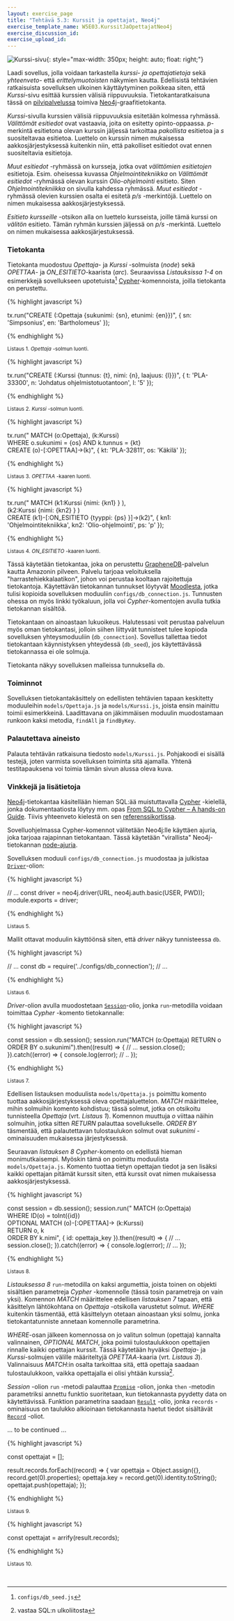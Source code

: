 ```yaml
---
layout: exercise_page
title: "Tehtävä 5.3: Kurssit ja opettajat, Neo4j"
exercise_template_name: W5E03.KurssitJaOpettajatNeo4j
exercise_discussion_id: 
exercise_upload_id: 
---
```


![Kurssi-sivu](../img/w5e03-kurssi.png){: style="max-width: 350px; height: auto; float: right;"}

Laadi sovellus, jolla voidaan tarkastella *kurssi- ja opettajatietoja* sekä *yhteenveto-* että *erittelymuotoisten* näkymien kautta. Edellisistä tehtävien ratkaisuista sovelluksen ulkoinen käyttäytyminen poikkeaa siten, että *Kurssi*-sivu esittää kurssien välisiä riippuvuuksia. Tietokantaratkaisuna tässä on [pilvipalvelussa][graphenedb] toimiva [Neo4j][Neo4j]-graafitietokanta.

[graphenedb]: http://www.graphenedb.com
[Neo4j]: https://neo4j.com

*Kurssi*-sivulla kurssien välisiä riippuvuuksia esitetään kolmessa ryhmässä. *Välittömät esitiedot* ovat vastaavia, joita on esitetty opinto-oppaassa. *p*-merkintä esitietona olevan kurssin jäljessä tarkoittaa *pakollista* esitietoa ja *s* suositeltavaa esitietoa.  Luettelo on kurssin nimen mukaisessa aakkosjärjestyksessä kuitenkin niin, että pakolliset esitiedot ovat ennen suositeltavia esitietoja.

*Muut esitiedot* -ryhmässä on kursseja, jotka ovat *välittömien esitietojen* esitietoja. Esim. oheisessa kuvassa *Ohjelmointitekniikka* on *Välittömät esitiedot* -ryhmässä olevan kurssin *Olio-ohjelmointi* esitieto. Siten *Ohjelmointitekniikka* on sivulla kahdessa ryhmässä. *Muut esitiedot* -ryhmässä olevien kurssien osalta ei esitetä *p/s* -merkintöjä. Luettelo on nimen mukaisessa aakkosjärjestyksessä.

*Esitieto kursseille* -otsikon alla on luettelo kursseista, joille tämä kurssi on *välitön* esitieto. Tämän ryhmän kurssien  jäljessä on *p/s* -merkintä. Luettelo on nimen mukaisessa aakkosjärjestuksessä.

### Tietokanta

Tietokanta muodostuu *Opettaja*- ja *Kurssi* -solmuista (*node*) sekä *OPETTAA*- ja *ON_ESITIETO*-kaarista (*arc*). Seuraavissa *Listauksissa 1-4* on esimerkkejä sovellukseen upotetuista[^1] [Cypher][Cypher]-komennoista, joilla tietokanta on perustettu.

[Cypher]: https://neo4j.com/developer/cypher/
[^1]: `configs/db_seed.js`


{% highlight javascript %}

  tx.run("CREATE (:Opettaja {sukunimi: {sn}, etunimi: {en}})", {
    sn: 'Simpsonius',
    en: 'Bartholomeus'
  });

{% endhighlight %}

<small>Listaus 1. *Opettaja* -solmun luonti.</small>



{% highlight javascript %}

  tx.run("CREATE (:Kurssi {tunnus: {t}, nimi: {n}, laajuus: {l}})", {
    t: 'PLA-33300',
    n: 'Johdatus ohjelmistotuotantoon',
    l: '5'
  });

{% endhighlight %}

<small>Listaus 2. *Kurssi* -solmun luonti.</small>



{% highlight javascript %}

  tx.run(" MATCH (o:Opettaja), (k:Kurssi)               \
           WHERE o.sukunimi = {os} AND k.tunnus = {kt}  \
           CREATE (o)-[:OPETTAA]->(k)", {
              kt: 'PLA-32811',
              os: 'Käkilä'
  });

{% endhighlight %}

<small>Listaus 3. *OPETTAA* -kaaren luonti.</small>



{% highlight javascript %}

  tx.run("  MATCH (k1:Kurssi {nimi: {kn1} } ),  \
                  (k2:Kurssi {nimi: {kn2} } )   \
            CREATE (k1)-[:ON_ESITIETO {tyyppi: {ps} }]->(k2)", {
               kn1: 'Ohjelmointitekniikka',
               kn2: 'Olio-ohjelmointi',
               ps:  'p'
  });

{% endhighlight %}

<small>Listaus 4. *ON_ESITIETO* -kaaren luonti.</small>


Tässä käytetään tietokantaa, joka on perustettu [GrapheneDB][graphenedb]-palvelun kautta Amazonin pilveen. Palvelu tarjoaa veloituksella "harrastehiekkalaatikon", johon voi perustaa kooltaan rajoitettuja tietokantoja. Käytettävän tietokannan tunnukset löytyvät [Moodlesta][tunnukset], jotka tulisi kopioida sovelluksen moduuliin `configs/db_connection.js`. Tunnusten ohessa on myös linkki työkaluun, jolla voi *Cypher*-komentojen avulla tutkia tietokannan sisältöä.

[tunnukset]: https://moodle2.tut.fi/mod/page/view.php?id=310616

Tietokantaan on ainoastaan lukuoikeus. Halutessasi voit perustaa palveluun myös oman tietokantasi, jolloin siihen liittyvät tunnisteet tulee kopioda sovelluksen yhteysmoduuliin (`db_connection`). Sovellus tallettaa tiedot tietokantaan käynnistyksen yhteydessä (`db_seed`), jos käytettävässä tietokannassa ei ole solmuja.

Tietokanta näkyy sovelluksen malleissa tunnuksella `db`.

### Toiminnot

Sovelluksen tietokantakäsittely on edellisten tehtävien tapaan keskitetty moduuleihin `models/Opettaja.js` ja `models/Kurssi.js`, joista ensin mainittu toimii esimerkkeinä. Laadittavana on jäkimmäisen moduulin muodostamaan runkoon kaksi metodia, `findAll` ja `findByKey`. 

### Palautettava aineisto

Palauta tehtävän ratkaisuna tiedosto `models/Kurssi.js`. Pohjakoodi ei sisällä testejä, joten varmista sovelluksen toiminta sitä ajamalla. Yhtenä testitapauksena voi toimia tämän sivun alussa oleva kuva. 

### Vinkkejä ja lisätietoja

[Neo4j][Neo4j]-tietokantaa käsitellään hieman SQL:ää muistuttavalla [Cypher][Cypher] -kielellä, jonka dokumentaatiosta löytyy mm. opas [From SQL to Cypher – A hands-on Guide][sql-cypher]. Tiivis yhteenveto kielestä on sen [referenssikortissa][ref-card].

[sql-cypher]: https://neo4j.com/developer/guide-sql-to-cypher/
[ref-card]: https://neo4j.com/docs/cypher-refcard/current/

Sovelluohjelmassa Cypher-komennot välitetään Neo4j:lle käyttäen ajuria, joka tarjoaa rajapinnan tietokantaan. Tässä käytetään "virallista" Neo4j-tietokannan [node-ajuria][node-ajuri].  

[node-ajuri]: http://neo4j.com/docs/api/javascript-driver/current/

Sovelluksen moduuli `configs/db_connection.js` muodostaa ja julkistaa [`Driver`][Driver]-olion:  

[Driver]: http://neo4j.com/docs/api/javascript-driver/current/class/src/v1/driver.js~Driver.html


{% highlight javascript %}

// ...
const driver = neo4j.driver(URL, neo4j.auth.basic(USER, PWD));
module.exports = driver;

{% endhighlight %}

<small>Listaus 5. </small>


Mallit ottavat moduulin käyttöönsä siten, että *driver* näkyy tunnisteessa `db`.


{% highlight javascript %}

// ...
const db = require('../configs/db_connection');
// ...

{% endhighlight %}

<small>Listaus 6. </small>


*Driver*-olion avulla muodostetaan [`Session`][Session]-olio, jonka `run`-metodilla voidaan toimittaa *Cypher* -komento tietokannalle:

[Session]: http://neo4j.com/docs/api/javascript-driver/current/class/src/v1/session.js~Session.html

{% highlight javascript %}

   const session = db.session();
   session.run("MATCH (o:Opettaja) RETURN o ORDER BY o.sukunimi").then((result) => {
      // ...
      session.close();
   }).catch((error) => {
      console.log(error);
      // ..
   });

{% endhighlight %}

<small>Listaus 7. </small>


Edellisen listauksen moduulista `models/Opettaja.js` poimittu komento tuottaa aakkosjärjestyksessä oleva opettajaluettelon. *MATCH* määrittelee, mihin solmuihin komento kohdistuu; tässä solmut, jotka on otsikoitu tunnisteella *Opettaja* (vrt. *Listaus 1*). Komennon muuttuja *o* viittaa näihin solmuihin, jotka sitten *RETURN* palauttaa sovellukselle. *ORDER BY* täsmentää, että palautettavan tulostaulukon solmut ovat *sukunimi* -ominaisuuden mukaisessa järjestyksessä.

Seuraavan *listauksen  8* *Cypher*-komento on edellistä hieman monimutkaisempi. Myöskin tämä on poimittu moduulista `models/Opettaja.js`.  Komento tuottaa tietyn opettajan tiedot ja sen lisäksi kaikki opettajan pitämät kurssit siten, että kurssit ovat nimen mukaisessa aakkosjärjestyksessä. 

{% highlight javascript %}

   const session = db.session();
   session.run("  MATCH (o:Opettaja)                           \
                  WHERE ID(o) = toInt({id})                    \
                  OPTIONAL MATCH (o)-[:OPETTAA]-> (k:Kurssi)   \
                  RETURN o, k                                  \
                  ORDER BY k.nimi", {
      id: opettaja_key
   }).then((result) => {
      // ...
      session.close();
   }).catch((error) => {
      console.log(error);
      // ...
   });

{% endhighlight %}

<small>Listaus 8. </small>

*Listauksessa 8* `run`-metodilla on kaksi argumettia, joista toinen on objekti sisältäen parametreja *Cypher* -komennolle (tässä tosin parametreja on vain yksi). Komennon *MATCH* määrittelee edellisen *listauksen 7* tapaan, että käsittelyn lähtökohtana on *Opettaja* -otsikolla varustetut solmut. *WHERE* kuitenkin täsmentää, että käsittelyyn otetaan ainoastaan yksi solmu, jonka tietokantatunniste annetaan komennolle parametrina. 


*WHERE*-osan  jälkeen komennossa on jo valitun solmun (opettaja) kannalta valinnainen, *OPTIONAL MATCH*, joka poimii tulostaulukkoon opettajien rinnalle kaikki opettajan kurssit. Tässä käytetään hyväksi *Opettaja*- ja *Kurssi*-solmujen välille määriteltyjä *OPETTAA*-kaaria (vrt. *Listaus 3*). Valinnaisuus *MATCH*:in osalta tarkoittaa sitä, että opettaja saadaan tulostaulukkoon, vaikka opettajalla ei olisi yhtään kurssia[^2].

[^2]: vastaa SQL:n ulkoliitosta

*Session* -olion `run` -metodi palauttaa [`Promise`][Promise] -olion, jonka `then` -metodin parametriksi annettu funktio suoritetaan, kun tietokannasta pyydetty data on käytettävissä. Funktion parametrina saadaan [`Result`][Result] -olio, jonka `records` -ominaisuus on taulukko alkioinaan tietokannasta haetut tiedot sisältävät [`Record`][Record] -oliot. 

[Promise]:  https://developer.mozilla.org/en-US/docs/Web/JavaScript/Reference/Global_Objects/Promise

[Result]: http://neo4j.com/docs/api/javascript-driver/current/class/src/v1/result.js~Result.html

[Record]: http://neo4j.com/docs/api/javascript-driver/current/class/src/v1/record.js~Record.html

... to be continued ...


{% highlight javascript %}

  const opettajat = [];

  result.records.forEach((record) => {
    var opettaja = Object.assign({}, record.get(0).properties);
    opettaja.key = record.get(0).identity.toString();
    opettajat.push(opettaja);
  });

{% endhighlight %}

<small>Listaus 9. </small>


{% highlight javascript %}

  const opettajat = arrify(result.records);

{% endhighlight %}

<small>Listaus 10. </small>


<br/>


